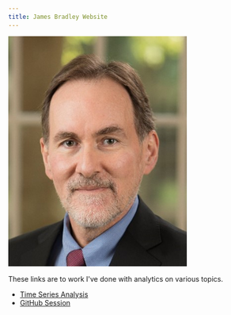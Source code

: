 ```yaml
---
title: James Bradley Website
---
```


![James Bradley Image](BradleyJim.jpg)

These links are to work I've done with analytics on various topics.

- [Time Series Analysis](/timeseries/index.html)
- [GitHub Session](https://github.com/jrb28/github_website)

